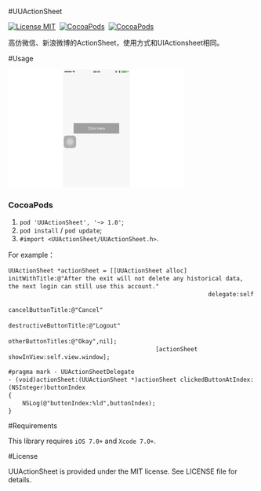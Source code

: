 #UUActionSheet

[![License MIT](https://img.shields.io/badge/license-MIT-green.svg?style=flat)](https://raw.githubusercontent.com/dexianyinjiu/UUActionSheet/master/LICENSE)&nbsp;
[![CocoaPods](http://img.shields.io/cocoapods/v/UUActionSheet.svg?style=flat)](http://cocoapods.org/?q=UUActionSheet)&nbsp;
[![CocoaPods](http://img.shields.io/cocoapods/p/UUActionSheet.svg?style=flat)](http://cocoapods.org/?q=UUActionSheet)&nbsp;

高仿微信、新浪微博的ActionSheet，使用方式和UIActionsheet相同。

#Usage

![UUActionSheet](UUActionSheet.gif)

### CocoaPods

1. `pod 'UUActionSheet', '~> 1.0'`;
2. `pod install` / `pod update`;
3. `#import <UUActionSheet/UUActionSheet.h>`.

For example：

```objc
UUActionSheet *actionSheet = [[UUActionSheet alloc] initWithTitle:@"After the exit will not delete any historical data, the next login can still use this account."
                                                         delegate:self
                                                cancelButtonTitle:@"Cancel"
                                           destructiveButtonTitle:@"Logout"
                                                otherButtonTitles:@"Okay",nil];
                                          [actionSheet showInView:self.view.window];
```

```objc
#pragma mark - UUActionSheetDelegate
- (void)actionSheet:(UUActionSheet *)actionSheet clickedButtonAtIndex:(NSInteger)buttonIndex
{
    NSLog(@"buttonIndex:%ld",buttonIndex);
}
```

#Requirements

This library requires `iOS 7.0+` and `Xcode 7.0+`.


#License

UUActionSheet is provided under the MIT license. See LICENSE file for details.


